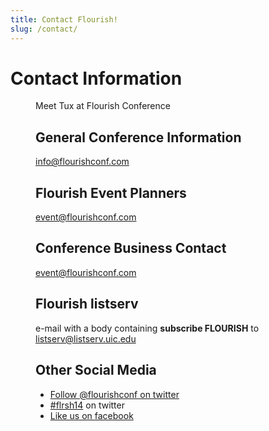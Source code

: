 ```yaml
---
title: Contact Flourish!
slug: /contact/
---
```


# Contact Information

<figure class="left">
  <img src="http://flourishconf.com/2014/images/penguin-escalator.jpg" class="long" alt="" />
  <figcaption>Meet Tux at Flourish Conference</figcaption>
</span>

## General Conference Information
[info@flourishconf.com](mailto:info@flourishconf.com)

## Flourish Event Planners
[event@flourishconf.com](mailto:event@flourishconf.com)

## Conference Business Contact
[event@flourishconf.com](mailto:event@flourishconf.com)

## Flourish listserv
e-mail with a body containing **subscribe FLOURISH** to 
[listserv@listserv.uic.edu](mailto:listserv@listserv.uic.edu)

## Other Social Media

- [Follow @flourishconf on twitter](http://twitter.com/flourishconf)
- [#flrsh14](http://twitter.com/#search?q=%23flrsh14) on twitter
- [Like us on facebook](http://facebook.com/flourishconf)


